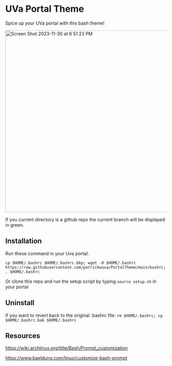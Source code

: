 # UVa Portal Theme
Spice up your UVa portal with this bash theme!

<img width="568" alt="Screen Shot 2023-11-30 at 6 51 23 PM" src="https://github.com/patrickwuva/PortalTheme/assets/91228237/491919b0-554c-45a1-92f2-9d5e8cda3471">

If you current directory is a github repo the current branch will be displayed in green.

## Installation

Run these command in your Uva portal.

```cp $HOME/.bashrc $HOME/.bashrc.bkp; wget -O $HOME/.bashrc https://raw.githubusercontent.com/patrickwuva/PortalTheme/main/bashrc; . $HOME/.bashrc```

Or clone this repo and run the setup script by typing
```source setup.sh``` in your portal
## Uninstall
If you want to revert back to the original .bashrc file:
```rm $HOME/.bashrc; cp $HOME/.bashrc.bak $HOME/.bashrc```

## Resources
https://wiki.archlinux.org/title/Bash/Prompt_customization

https://www.baeldung.com/linux/customize-bash-prompt

